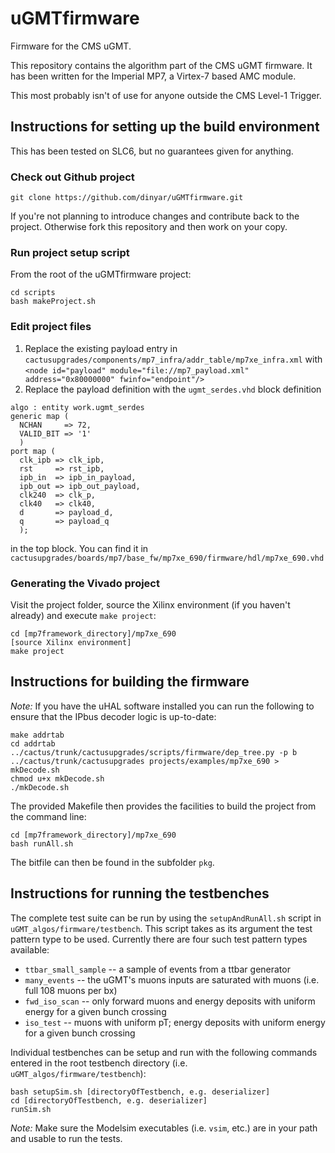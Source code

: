 uGMTfirmware
============

Firmware for the CMS uGMT.

This repository contains the algorithm part of the CMS uGMT firmware. It has been written for the Imperial MP7, a Virtex-7 based AMC module.

This most probably isn't of use for anyone outside the CMS Level-1 Trigger.

## Instructions for setting up the build environment
This has been tested on SLC6, but no guarantees given for anything.

### Check out Github project

```
git clone https://github.com/dinyar/uGMTfirmware.git
```

If you're not planning to introduce changes and contribute back to the project. Otherwise fork this repository and then work on your copy.

### Run project setup script
From the root of the uGMTfirmware project:
```
cd scripts
bash makeProject.sh
```
### Edit project files
1. Replace the existing payload entry in `cactusupgrades/components/mp7_infra/addr_table/mp7xe_infra.xml` with `<node id="payload" module="file://mp7_payload.xml" address="0x80000000" fwinfo="endpoint"/>`
2. Replace the payload definition with the `ugmt_serdes.vhd` block definition

  ```
  algo : entity work.ugmt_serdes
  generic map (
    NCHAN     => 72,
    VALID_BIT => '1'
    )
  port map (
    clk_ipb => clk_ipb,
    rst     => rst_ipb,
    ipb_in  => ipb_in_payload,
    ipb_out => ipb_out_payload,
    clk240  => clk_p,
    clk40   => clk40,
    d       => payload_d,
    q       => payload_q
    );
  ```
  in the top block. You can find it in `cactusupgrades/boards/mp7/base_fw/mp7xe_690/firmware/hdl/mp7xe_690.vhd`
  
### Generating the Vivado project
Visit the project folder, source the Xilinx environment (if you haven't already) and execute `make project`:

  ```
  cd [mp7framework_directory]/mp7xe_690
  [source Xilinx environment]
  make project
  ```

## Instructions for building the firmware

*Note:* If you have the uHAL software installed you can run the following to ensure that the IPbus decoder logic is up-to-date:
```
make addrtab
cd addrtab
../cactus/trunk/cactusupgrades/scripts/firmware/dep_tree.py -p b ../cactus/trunk/cactusupgrades projects/examples/mp7xe_690 > mkDecode.sh
chmod u+x mkDecode.sh
./mkDecode.sh
```

The provided Makefile then provides the facilities to build the project from the command line:

```
cd [mp7framework_directory]/mp7xe_690
bash runAll.sh
```

The bitfile can then be found in the subfolder `pkg`.

## Instructions for running the testbenches

The complete test suite can be run by using the `setupAndRunAll.sh` script in `uGMT_algos/firmware/testbench`. This script takes as its argument the test pattern type to be used. Currently there are four such test pattern types available:
- `ttbar_small_sample` -- a sample of events from a ttbar generator
- `many_events` -- the uGMT's muons inputs are saturated with muons (i.e. full 108 muons per bx)
- `fwd_iso_scan` -- only forward muons and energy deposits with uniform energy for a given bunch crossing
- `iso_test` -- muons with uniform pT; energy deposits with uniform energy for a given bunch crossing

Individual testbenches can be setup and run with the following commands entered in the root testbench directory (i.e. `uGMT_algos/firmware/testbench`):

```
bash setupSim.sh [directoryOfTestbench, e.g. deserializer]
cd [directoryOfTestbench, e.g. deserializer]
runSim.sh
```

*Note:* Make sure the Modelsim executables (i.e. `vsim`, etc.) are in your path and usable to run the tests.
